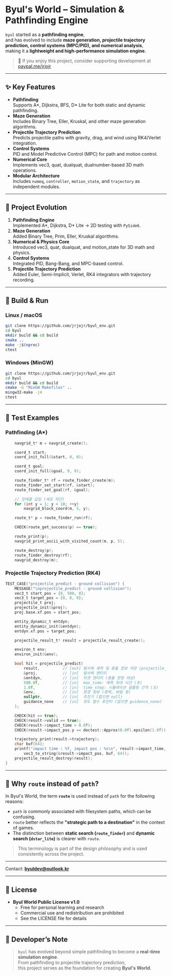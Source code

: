 # Byul's World – Simulation & Pathfinding Engine

`byul` started as a **pathfinding engine**,  
and has evolved to include **maze generation, projectile trajectory prediction, control systems (MPC/PID), and numerical analysis**,  
making it a **lightweight and high-performance simulation engine**.

> 💖 If you enjoy this project, consider supporting development at [paypal.me/jrjojr](https://paypal.me/jrjojr)

---

## ✨ Key Features
- **Pathfinding**  
  Supports A*, Dijkstra, BFS, D* Lite for both static and dynamic pathfinding.
- **Maze Generation**  
  Includes Binary Tree, Eller, Kruskal, and other maze generation algorithms.
- **Projectile Trajectory Prediction**  
  Predicts projectile paths with gravity, drag, and wind using RK4/Verlet integration.
- **Control Systems**  
  PID and Model Predictive Control (MPC) for path and motion control.
- **Numerical Core**  
  Implements vec3, quat, dualquat, dualnumber-based 3D math operations.
- **Modular Architecture**  
  Includes `numeq`, `controller`, `motion_state`, and `trajectory` as independent modules.

---

## 📜 Project Evolution
1. **Pathfinding Engine**  
   Implemented A*, Dijkstra, D* Lite → 2D testing with `PySide6`.
2. **Maze Generation**  
   Added Binary Tree, Prim, Eller, Kruskal algorithms.
3. **Numerical & Physics Core**  
   Introduced vec3, quat, dualquat, and motion_state for 3D math and physics.
4. **Control Systems**  
   Integrated PID, Bang-Bang, and MPC-based control.
5. **Projectile Trajectory Prediction**  
   Added Euler, Semi-Implicit, Verlet, RK4 integrators with trajectory recording.

---

## 🚀 Build & Run
### Linux / macOS
```bash
git clone https://github.com/jrjojr/byul_env.git
cd byul
mkdir build && cd build
cmake ..
make -j$(nproc)
ctest
```

### Windows (MinGW)
```bash
git clone https://github.com/jrjojr/byul_env.git
cd byul
mkdir build && cd build
cmake -G "MinGW Makefiles" ..
mingw32-make -j4
ctest
```

---

## 🧪 Test Examples
### Pathfinding (A*)
```c
    navgrid_t* m = navgrid_create();

    coord_t start;
    coord_init_full(&start, 0, 0);

    coord_t goal; 
    coord_init_full(&goal, 9, 9);

    route_finder_t* rf = route_finder_create(m);
    route_finder_set_start(rf, &start);
    route_finder_set_goal(rf, &goal);

    // 장애물 삽입 (세로 차단)
    for (int y = 1; y < 10; ++y)
        navgrid_block_coord(m, 5, y);

    route_t* p = route_finder_run(rf);

    CHECK(route_get_success(p) == true);

    route_print(p);
    navgrid_print_ascii_with_visited_count(m, p, 5);

    route_destroy(p);
    route_finder_destroy(rf);
    navgrid_destroy(m);
```

### Projectile Trajectory Prediction (RK4)
```c
TEST_CASE("projectile_predict - ground collision") {
    MESSAGE("\nprojectile_predict - ground collision");
    vec3_t start_pos = {0, 500, 0};
    vec3_t target_pos = {0, 0, 0};
    projectile_t proj;
    projectile_init(&proj);
    proj.base.xf.pos = start_pos;

    entity_dynamic_t entdyn;
    entity_dynamic_init(&entdyn);
    entdyn.xf.pos = target_pos;

    projectile_result_t* result = projectile_result_create();

    environ_t env;
    environ_init(&env);

    bool hit = projectile_predict(
        result,          // [out] 발사체 궤적 및 충돌 정보 저장 (projectile_result_t*)
        &proj,           // [in]  발사체 엔티티
        &entdyn,         // [in]  타겟 엔티티 (충돌 판정 대상)
        500.0f,          // [in]  max_time: 예측 최대 시간 (초)
        1.0f,            // [in]  time_step: 시뮬레이션 샘플링 간격 (초)
        &env,            // [in]  환경 정보 (중력, 바람 등)
        nullptr,         // [in]  추진기 (없으면 null)
        guidance_none    // [in]  유도 함수 포인터 (없으면 guidance_none)
    );

    CHECK(hit == true);
    CHECK(result->valid == true);
    CHECK(result->impact_time > 0.0f);
    CHECK(result->impact_pos.y == doctest::Approx(0.0f).epsilon(1.0f));

    trajectory_print(result->trajectory);
    char buf[64];
    printf("impact time : %f, impact pos : %s\n", result->impact_time, 
        vec3_to_string(&result->impact_pos, buf, 64));    
    projectile_result_destroy(result);
}
```

---

## 📘 Why `route` instead of `path`?

In Byul's World, the term **`route`** is used instead of `path` for the following reasons:

- `path` is commonly associated with filesystem paths, which can be confusing.
- `route` better reflects the **"strategic path to a destination"** in the context of games.
- The distinction between **static search (`route_finder`)** and **dynamic search (`dstar_lite`)** is clearer with `route`.

> This terminology is part of the design philosophy and is used consistently across the project.

---

Contact: **byuldev@outlook.kr**

---

## 📄 License
- **Byul World Public License v1.0**  
  - Free for personal learning and research  
  - Commercial use and redistribution are prohibited  
  - See the LICENSE file for details

---

## 💬 Developer’s Note
> `byul` has evolved beyond simple pathfinding to become a **real-time simulation engine**.  
> From pathfinding to projectile trajectory prediction,  
> this project serves as the foundation for creating **Byul's World**.
